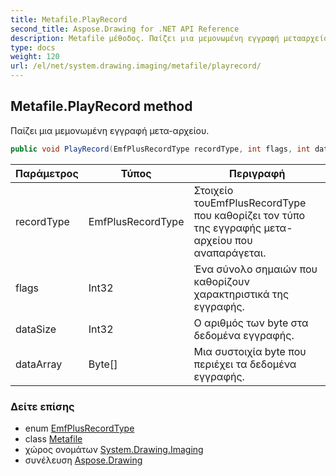 ```yaml
---
title: Metafile.PlayRecord
second_title: Aspose.Drawing for .NET API Reference
description: Metafile μέθοδος. Παίζει μια μεμονωμένη εγγραφή μετααρχείου.
type: docs
weight: 120
url: /el/net/system.drawing.imaging/metafile/playrecord/
---
```

## Metafile.PlayRecord method

Παίζει μια μεμονωμένη εγγραφή μετα-αρχείου.

```csharp
public void PlayRecord(EmfPlusRecordType recordType, int flags, int dataSize, byte[] dataArray)
```

| Παράμετρος | Τύπος | Περιγραφή |
| --- | --- | --- |
| recordType | EmfPlusRecordType | Στοιχείο τουEmfPlusRecordType που καθορίζει τον τύπο της εγγραφής μετα-αρχείου που αναπαράγεται. |
| flags | Int32 | Ένα σύνολο σημαιών που καθορίζουν χαρακτηριστικά της εγγραφής. |
| dataSize | Int32 | Ο αριθμός των byte στα δεδομένα εγγραφής. |
| dataArray | Byte[] | Μια συστοιχία byte που περιέχει τα δεδομένα εγγραφής. |

### Δείτε επίσης

* enum [EmfPlusRecordType](../../emfplusrecordtype/)
* class [Metafile](../)
* χώρος ονομάτων [System.Drawing.Imaging](../../metafile/)
* συνέλευση [Aspose.Drawing](../../../)


